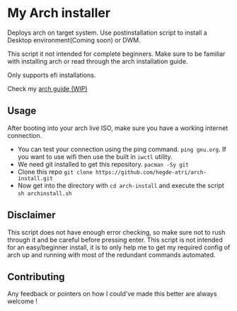 # My Arch installer

Deploys arch on target system. Use postinstallation script to install a Desktop environment(Coming soon) or DWM.

This script it not intended for complete beginners. Make sure to be familiar with installing arch or read through the arch installation guide.

Only supports efi installations.

Check my [arch guide (WIP)](https://github.com/hegde-atri/archlinux-help-sheet)

## Usage

After booting into your arch live ISO, make sure you have a working internet connection.

- You can test your connection using the ping command. `ping gnu.org`. If you want to use wifi then use the built in `iwctl` utility.
- We need git installed to get this repository. `pacman -Sy git`
- Clone this repo `git clone https://github.com/hegde-atri/arch-install.git`
- Now get into the directory with `cd arch-install` and execute the script `sh archinstall.sh`

## Disclaimer

This script does not have enough error checking, so make sure not to rush through it and be careful before pressing enter. This script is not intended for an easy/beginner install, it is to only help me to get my required config of arch up and running with most of the redundant commands automated.

## Contributing

Any feedback or pointers on how I could've made this better are always welcome !
